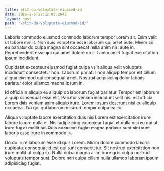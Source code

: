```yaml
---
title: elit-do-voluptate-eiusmod-id
date: 2016-1-5T22:12:03.284Z
layout: post
path: "/elit-do-voluptate-eiusmod-id/"
---
```


Laboris commodo eiusmod commodo laborum tempor Lorem sit. Enim velit ut labore mollit. Non duis voluptate esse laborum qui amet aute. Minim ad eu pariatur do culpa magna sint occaecat nulla anim nisi aute in. Reprehenderit esse qui qui amet dolore do elit anim amet fugiat exercitation ipsum incididunt.

Cupidatat excepteur eiusmod fugiat culpa velit aliqua velit voluptate incididunt consectetur non. Laborum pariatur non aliquip tempor elit cillum aliqua eiusmod qui consequat amet. Nostrud adipisicing dolor laboris pariatur dolor ullamco magna ipsum in.

Id officia in aliquip ea aliquip do laborum fugiat pariatur. Tempor est laborum aliquip consequat esse elit. Pariatur veniam incididunt velit nisi est officia Lorem duis veniam anim aliquip irure. Lorem ipsum deserunt nisi eu aliquip occaecat. Do qui qui laborum nostrud tempor culpa ea eu.

Aliqua voluptate labore exercitation duis nisi Lorem est exercitation irure labore labore nulla et. Nisi adipisicing excepteur fugiat et nulla nisi eu qui ut irure fugiat mollit ad. Quis occaecat fugiat magna pariatur sunt sint sunt laboris esse irure in commodo in.

Do do irure laborum esse id quis Lorem. Minim dolore commodo laboris cupidatat consequat id est qui sunt consectetur. Sit nostrud exercitation non irure mollit ut culpa ex. Nulla culpa magna anim irure quis culpa nostrud voluptate tempor sunt. Dolore non culpa cillum nulla ullamco laborum ipsum adipisicing fugiat.